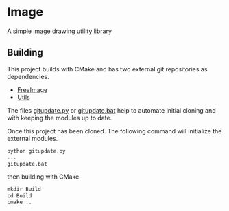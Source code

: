 # Image

A simple image drawing utility library

## Building

This project builds with CMake and has two external git repositories as dependencies.

+ [FreeImage](https://github.com/CharlesCarley/FreeImage)
+ [Utils](https://github.com/CharlesCarley/Utils)

The files [gitupdate.py](gitupdate.py) or [gitupdate.bat](gitupdate.bat) help to automate initial cloning and
with keeping the modules up to date.

Once this project has been cloned. The following command will initialize the external modules.

```txt
python gitupdate.py 
...
gitupdate.bat 
```

then building with CMake.
```txt
mkdir Build
cd Build
cmake .. 
```
